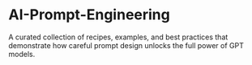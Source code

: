 # AI-Prompt-Engineering
A curated collection of recipes, examples, and best practices that demonstrate how careful prompt design unlocks the full power of GPT models.

